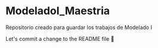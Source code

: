 # ModeladoI_Maestria
Repositorio creado para guardar los trabajos de Modelado I

Let's commit a change to the README file  :book:
